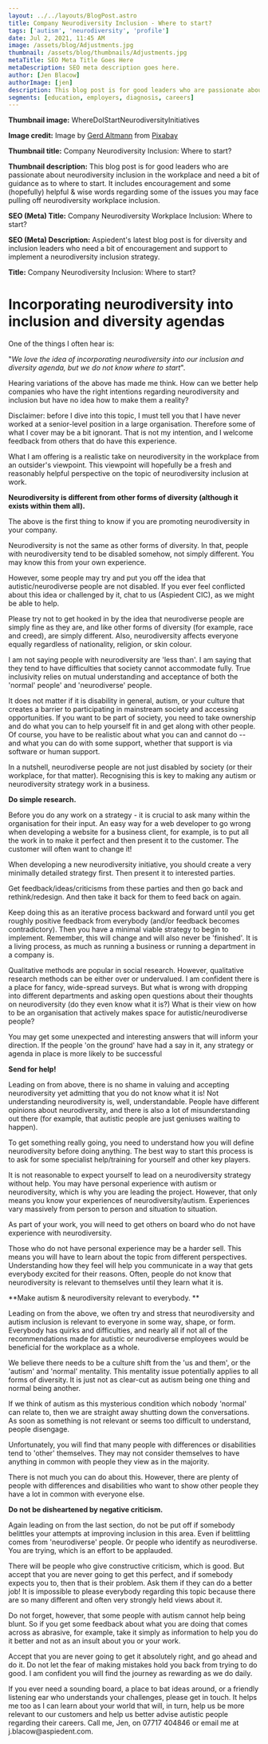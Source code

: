 ```yaml
---
layout: ../../layouts/BlogPost.astro
title: Company Neurodiversity Inclusion - Where to start?
tags: ['autism', 'neurodiversity', 'profile']
date: Jul 2, 2021, 11:45 AM
image: /assets/blog/Adjustments.jpg
thumbnail: /assets/blog/thumbnails/Adjustments.jpg
metaTitle: SEO Meta Title Goes Here
metaDescription: SEO meta description goes here.
author: [Jen Blacow]
authorImage: [jen]
description: This blog post is for good leaders who are passionate about neurodiversity inclusion in the workplace and need a bit of guidance as to where to start. It includes encouragement and some (hopefully) helpful & wise words regarding some of the issues you may face pulling off neurodiversity workplace inclusion.
segments: [education, employers, diagnosis, careers]
---
```

**Thumbnail image:** WhereDoIStartNeurodiversityInitiatives

**Image credit:** Image by [Gerd
Altmann](https://pixabay.com/users/geralt-9301/?utm_source=link-attribution&utm_medium=referral&utm_campaign=image&utm_content=1777537) from [Pixabay](https://pixabay.com/?utm_source=link-attribution&utm_medium=referral&utm_campaign=image&utm_content=1777537) 

**Thumbnail title:** Company Neurodiversity Inclusion: Where to start?

**Thumbnail description:** This blog post is for good leaders who are
passionate about neurodiversity inclusion in the workplace and need a
bit of guidance as to where to start. It includes encouragement and some
(hopefully) helpful & wise words regarding some of the issues you may
face pulling off neurodiversity workplace inclusion.

**SEO (Meta) Title:** Company Neurodiversity Workplace Inclusion: Where
to start?

**SEO (Meta) Description:** Aspiedent's latest blog post is for
diversity and inclusion leaders who need a bit of encouragement and
support to implement a neurodiversity inclusion strategy.

**Title:** Company Neurodiversity Inclusion: Where to start?

Incorporating neurodiversity into inclusion and diversity agendas
=================================================================

One of the things I often hear is:

"*We love the idea of incorporating neurodiversity into our inclusion
and diversity agenda, but we do not know where to start*".

Hearing variations of the above has made me think. How can we better
help companies who have the right intentions regarding neurodiversity
and inclusion but have no idea how to make them a reality?

Disclaimer: before I dive into this topic, I must tell you that I have
never worked at a senior-level position in a large organisation.
Therefore some of what I cover may be a bit ignorant. That is not my
intention, and I welcome feedback from others that do have this
experience.

What I am offering is a realistic take on neurodiversity in the
workplace from an outsider\'s viewpoint. This viewpoint will hopefully
be a fresh and reasonably helpful perspective on the topic of
neurodiversity inclusion at work.

**Neurodiversity is different from other forms of diversity (although it
exists within them all).**

The above is the first thing to know if you are promoting neurodiversity
in your company.

Neurodiversity is not the same as other forms of diversity. In that,
people with neurodiversity tend to be disabled somehow, not simply
different. You may know this from your own experience.

However, some people may try and put you off the idea that
autistic/neurodiverse people are not disabled. If you ever feel
conflicted about this idea or challenged by it, chat to us (Aspiedent
CIC), as we might be able to help.

Please try not to get hooked in by the idea that neurodiverse people are
simply fine as they are, and like other forms of diversity (for example,
race and creed), are simply different. Also, neurodiversity affects
everyone equally regardless of nationality, religion, or skin colour.

I am not saying people with neurodiversity are 'less than'. I am saying
that they tend to have difficulties that society cannot accommodate
fully. True inclusivity relies on mutual understanding and acceptance of
both the 'normal' people' and 'neurodiverse' people.

It does not matter if it is disability in general, autism, or your
culture that creates a barrier to participating in mainstream society
and accessing opportunities. If you want to be part of society, you need
to take ownership and do what you can to help yourself fit in and get
along with other people. Of course, you have to be realistic about what
you can and cannot do -- and what you can do with some support, whether
that support is via software or human support.

In a nutshell, neurodiverse people are not just disabled by society (or
their workplace, for that matter). Recognising this is key to making any
autism or neurodiversity strategy work in a business.

**Do simple research.**

Before you do any work on a strategy - it is crucial to ask many within
the organisation for their input. An easy way for a web developer to go
wrong when developing a website for a business client, for example, is
to put all the work in to make it perfect and then present it to the
customer. The customer will often want to change it!

When developing a new neurodiversity initiative, you should create a
very minimally detailed strategy first. Then present it to interested
parties.

Get feedback/ideas/criticisms from these parties and then go back and
rethink/redesign. And then take it back for them to feed back on again.

Keep doing this as an iterative process backward and forward until you
get roughly positive feedback from everybody (and/or feedback becomes
contradictory). Then you have a minimal viable strategy to begin to
implement. Remember, this will change and will also never be 'finished'.
It is a living process, as much as running a business or running a
department in a company is.

Qualitative methods are popular in social research. However, qualitative
research methods can be either over or undervalued. I am confident there
is a place for fancy, wide-spread surveys. But what is wrong with
dropping into different departments and asking open questions about
their thoughts on neurodiversity (do they even know what it is?) What is
their view on how to be an organisation that actively makes space for
autistic/neurodiverse people?

You may get some unexpected and interesting answers that will inform
your direction. If the people 'on the ground' have had a say in it, any
strategy or agenda in place is more likely to be successful

**Send for help!**

Leading on from above, there is no shame in valuing and accepting
neurodiversity yet admitting that you do not know what it is! Not
understanding neurodiversity is, well, understandable. People have
different opinions about neurodiversity, and there is also a lot of
misunderstanding out there (for example, that autistic people are just
geniuses waiting to happen).

To get something really going, you need to understand how you will
define neurodiversity before doing anything. The best way to start this
process is to ask for some specialist help/training for yourself and
other key players.

It is not reasonable to expect yourself to lead on a neurodiversity
strategy without help. You may have personal experience with autism or
neurodiversity, which is why you are leading the project. However, that
only means you know your experiences of neurodiversity/autism.
Experiences vary massively from person to person and situation to
situation.

As part of your work, you will need to get others on board who do not
have experience with neurodiversity.

Those who do not have personal experience may be a harder sell. This
means you will have to learn about the topic from different
perspectives. Understanding how they feel will help you communicate in a
way that gets everybody excited for their reasons. Often, people do not
know that neurodiversity is relevant to themselves until they learn what
it is.

**Make autism & neurodiversity relevant to everybody. **

Leading on from the above, we often try and stress that neurodiversity
and autism inclusion is relevant to everyone in some way, shape, or
form. Everybody has quirks and difficulties, and nearly all if not all
of the recommendations made for autistic or neurodiverse employees would
be beneficial for the workplace as a whole.

We believe there needs to be a culture shift from the 'us and them', or
the 'autism' and 'normal' mentality. This mentality issue potentially
applies to all forms of diversity. It is just not as clear-cut as autism
being one thing and normal being another.

If we think of autism as this mysterious condition which nobody 'normal'
can relate to, then we are straight away shutting down the
conversations. As soon as something is not relevant or seems too
difficult to understand, people disengage.

Unfortunately, you will find that many people with differences or
disabilities tend to 'other' themselves. They may not consider
themselves to have anything in common with people they view as in the
majority.

There is not much you can do about this. However, there are plenty of
people with differences and disabilities who want to show other people
they have a lot in common with everyone else.

**Do not be disheartened by negative criticism.**

Again leading on from the last section, do not be put off if somebody
belittles your attempts at improving inclusion in this area. Even if
belittling comes from 'neurodiverse' people. Or people who identify as
neurodiverse. You are trying, which is an effort to be applauded.

There will be people who give constructive criticism, which is good. But
accept that you are never going to get this perfect, and if somebody
expects you to, then that is their problem. Ask them if they can do a
better job! It is impossible to please everybody regarding this topic
because there are so many different and often very strongly held views
about it.

Do not forget, however, that some people with autism cannot help being
blunt. So if you get some feedback about what you are doing that comes
across as abrasive, for example, take it simply as information to help
you do it better and not as an insult about you or your work.

Accept that you are never going to get it absolutely right, and go ahead
and do it. Do not let the fear of making mistakes hold you back from
trying to do good. I am confident you will find the journey as rewarding
as we do daily.

If you ever need a sounding board, a place to bat ideas around, or a
friendly listening ear who understands your challenges, please get in
touch. It helps me too as I can learn about your world that will, in
turn, help us be more relevant to our customers and help us better
advise autistic people regarding their careers. Call me, Jen, on 07717
404846 or email me at j.blacow\@aspiedent.com.
